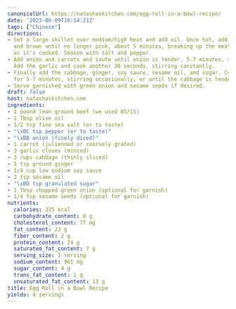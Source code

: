 ```yaml
---
canonicalUrl: https://natashaskitchen.com/egg-roll-in-a-bowl-recipe/
date: '2023-06-09T16:14:21Z'
tags: ["Chinese"]
directions:
- Set a large skillet over medium/high heat and add oil. Once hot, add ground beef
  and brown until no longer pink, about 5 minutes, breaking up the meat with a spatula
  as it's cooked. Season with salt and pepper.
- Add onion and carrots and saute until onion is tender, 5-7 minutes, stirring occasionally.
  Add the garlic and cook another 30 seconds, stirring constantly.
- Finally add the cabbage, ginger, soy sauce, sesame oil, and sugar. Continue sauteeing
  for 5-7 minutes, stirring occasionally, or until the cabbage is tender.
- Serve garnished with green onion and sesame seeds if desired.
draft: false
host: natashaskitchen.com
ingredients:
- 1 pound lean ground beef (we used 85/15)
- 1 Tbsp olive oil
- 1/2 tsp fine sea salt (or to taste)
- "\xBC tsp pepper (or to taste)"
- "\xBD onion (finely diced)"
- 1 carrot (julienned or coarsely grated)
- 3 garlic cloves (minced)
- 3 cups cabbage (thinly sliced)
- 1 tsp ground ginger
- 1/4 cup low sodium soy sauce
- 2 tsp sesame oil
- "\xBD tsp granulated sugar"
- 1 Tbsp chopped green onion (optional for garnish)
- 1/4 tsp sesame seeds (optional for garnish)
nutrients:
  calories: 335 kcal
  carbohydrate_content: 8 g
  cholesterol_content: 77 mg
  fat_content: 23 g
  fiber_content: 2 g
  protein_content: 24 g
  saturated_fat_content: 7 g
  serving_size: 1 serving
  sodium_content: 961 mg
  sugar_content: 4 g
  trans_fat_content: 1 g
  unsaturated_fat_content: 13 g
title: Egg Roll in a Bowl Recipe
yields: 4 servings
---
```

